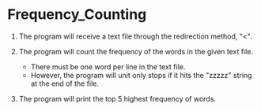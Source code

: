 # Frequency_Counting

  1. The program will receive a text file through the redirection method, "<".
  
  2. The program will count the frequency of the words in the given text file.
      - There must be one word per line in the text file.
      - However, the program will unit only stops if it hits the "zzzzz" string at the end of the file.
      
  3. The program will print the top 5 highest frequency of words. 
